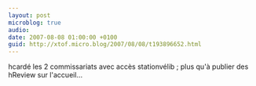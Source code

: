 ```yaml
---
layout: post
microblog: true
audio: 
date: 2007-08-08 01:00:00 +0100
guid: http://xtof.micro.blog/2007/08/08/t193896652.html
---
```

hcardé les 2 commissariats avec accès stationvélib ; plus qu'à publier des hReview sur l'accueil...
